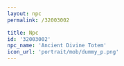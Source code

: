 ```yaml
---
layout: npc
permalink: /32003002

title: Npc
id: '32003002'
npc_name: 'Ancient Divine Totem'
icon_url: 'portrait/mob/dummy_p.png'
---
```

